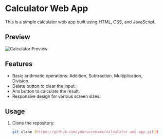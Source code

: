 # Calculator Web App

This is a simple calculator web app built using HTML, CSS, and JavaScript.

## Preview

![Calculator Preview](screenshot.png)

## Features

- Basic arithmetic operations: Addition, Subtraction, Multiplication, Division.
- Delete button to clear the input.
- Ans button to calculate the result.
- Responsive design for various screen sizes.

## Usage

1. Clone the repository:

   ```bash
   git clone [https://github.com/yourusername/calculator-web-app.git](https://github.com/melan-variya/Calculator)
